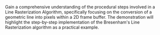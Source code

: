 Gain a comprehensive understanding of the procedural steps involved in a Line Rasterization Algorithm, specifically focusing on the conversion of a geometric line into pixels within a 2D frame buffer. The demonstration will highlight the step-by-step implementation of the Bresenham's Line Rasterization algorithm as a practical example.